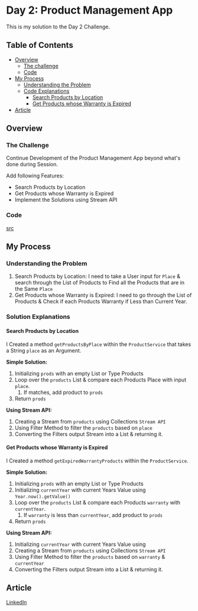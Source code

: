 # Day 2: Product Management App

This is my solution to the Day 2 Challenge.

## Table of Contents

- [Overview](#overview)
  - [The challenge](#the-challenge)
  - [Code](#code)
- [My Process](#my-process)
  - [Understanding the Problem](#understanding-the-problem)
  - [Code Explanations](#code-explanation)
    - [Search Products by Location](#search-products-by-location)
    - [Get Products whose Warranty is Expired](#get-products-whose-warranty-is-expired)
- [Article](#article)

## Overview

### The Challenge

Continue Development of the Product Management App beyond what's done during
Session.

Add following Features:

- Search Products by Location
- Get Products whose Warranty is Expired
- Implement the Solutions using Stream API

### Code

[src](./Product-Management-App/src)

## My Process

### Understanding the Problem

1. Search Products by Location: I need to take a User input for `Place` & search
   through the List of Products to Find all the Products that are in the Same
   `Place`
2. Get Products whose Warranty is Expired: I need to go through the List of
   Products & Check if each Products Warranty if Less than Current Year.

### Solution Explanations

#### Search Products by Location

I Created a method `getProductsByPlace` within the `ProductService` that takes a
String `place` as an Argument.

**Simple Solution:**

1. Initializing `prods` with an empty List or Type Products
2. Loop over the `products` List & compare each Products Place with input
   `place`.
   1. If matches, add product to `prods`
3. Return `prods`

**Using Stream API:**

1. Creating a Stream from `products` using Collections `Stream API`
2. Using Filter Method to filter the `products` based on `place`
3. Converting the Filters output Stream into a List & returning it.

#### Get Products whose Warranty is Expired

I Created a method `getExpiredWarrantyProducts` within the `ProductService`.

**Simple Solution:**

1. Initializing `prods` with an empty List or Type Products
2. Initializing `currentYear` with current Years Value using
   `Year.now().getValue()`
3. Loop over the `products` List & compare each Products `warranty` with
   `currentYear`.
   1. If `warranty` is less than `currentYear`, add product to `prods`
4. Return `prods`

**Using Stream API:**

1. Initializing `currentYear` with current Years Value using
2. Creating a Stream from `products` using Collections `Stream API`
3. Using Filter Method to filter the `products` based on `warranty` &
   `currentYear`
4. Converting the Filters output Stream into a List & returning it.

## Article

[LinkedIn]()
